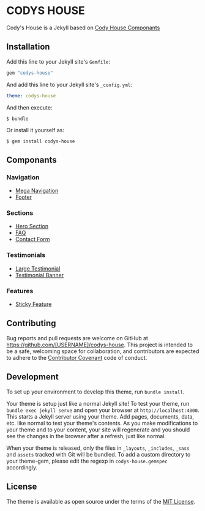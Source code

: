 # CODYS HOUSE

Cody's House is a Jekyll based on [Cody House Componants](https://codyhouse.co/ds/components)

## Installation

Add this line to your Jekyll site's `Gemfile`:

```ruby
gem "codys-house"
```

And add this line to your Jekyll site's `_config.yml`:

```yaml
theme: codys-house
```

And then execute:

    $ bundle

Or install it yourself as:

    $ gem install codys-house

## Componants

### Navigation

- [Mega Navigation]()
- [Footer](https://codyhouse.co/ds/components/info/main-footer) 

### Sections

- [Hero Section](https://codyhouse.co/ds/components/info/hero)
- [FAQ](https://codyhouse.co/ds/components/info/faq-v3)
- [Contact Form](https://codyhouse.co/ds/components/info/form-template-v3)

### Testimonials

- [Large Testimonial](https://codyhouse.co/ds/components/info/testimonial)
- [Testimonial Banner](https://codyhouse.co/ds/components/info/testimonial-banner)

### Features

- [Sticky Feature](https://codyhouse.co/ds/components/info/sticky-feature)




## Contributing

Bug reports and pull requests are welcome on GitHub at https://github.com/[USERNAME]/codys-house. This project is intended to be a safe, welcoming space for collaboration, and contributors are expected to adhere to the [Contributor Covenant](https://www.contributor-covenant.org/) code of conduct.

## Development

To set up your environment to develop this theme, run `bundle install`.

Your theme is setup just like a normal Jekyll site! To test your theme, run `bundle exec jekyll serve` and open your browser at `http://localhost:4000`. This starts a Jekyll server using your theme. Add pages, documents, data, etc. like normal to test your theme's contents. As you make modifications to your theme and to your content, your site will regenerate and you should see the changes in the browser after a refresh, just like normal.

When your theme is released, only the files in `_layouts`, `_includes`, `_sass` and `assets` tracked with Git will be bundled.
To add a custom directory to your theme-gem, please edit the regexp in `codys-house.gemspec` accordingly.

## License

The theme is available as open source under the terms of the [MIT License](https://opensource.org/licenses/MIT).
